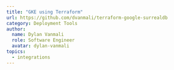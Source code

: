 ```yaml
---
title: "GKE using Terraform"
url: https://github.com/dvanmali/terraform-google-surrealdb
category: Deployment Tools
author:
  name: Dylan Vanmali
  role: Software Engineer
  avatar: dylan-vanmali
topics:
  - integrations
---
```


